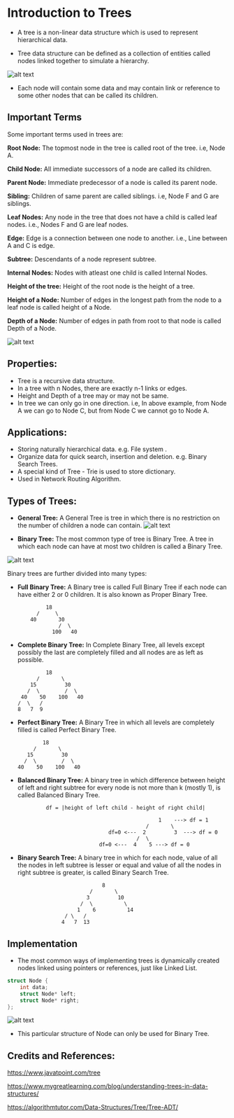 # Introduction to Trees

* A tree is a non-linear data structure which is used to represent hierarchical data.

* Tree data structure can be defined as a collection of entities called nodes linked together to simulate a hierarchy.

![alt text](https://static.javatpoint.com/ds/images/tree.png)

* Each node will contain some data and may contain link or reference to some other nodes that can be called its children.

## Important Terms 

Some important terms used in trees are:

**Root Node:** The topmost node in the tree is called root of the tree. i.e, Node A.

**Child Node:** All immediate successors of a node are called its children.

**Parent Node:** Immediate predecessor of a node is called its parent node.

**Sibling:** Children of same parent are called siblings. i.e, Node F and G are siblings.

**Leaf Nodes:** Any node in the tree that does not have a child is called leaf nodes. i.e., Nodes F and G are leaf nodes.

**Edge:** Edge is a connection between one node to another. i.e., Line between A and C is edge.

**Subtree:** Descendants of a node represent subtree.

**Internal Nodes:** Nodes with atleast one child is called Internal Nodes.

**Height of the tree:** Height of the root node is the height of a tree.

**Height of a Node:** Number of edges in the longest path from the node to a leaf node is called height of a Node.

**Depth of a Node:** Number of edges in path from root to that node is called Depth of a Node. 

![alt text](https://d1m75rqqgidzqn.cloudfront.net/wp-data/2020/10/06115257/image-9.png)

## Properties:

* Tree is a recursive data structure.
* In a tree with n Nodes, there are exactly n-1 links or edges.
* Height and Depth of a tree may or may not be same.
* In tree we can only go in one direction. i.e, In above example, from Node A we can go to Node C, but from Node C we cannot go to Node A.

## Applications:

* Storing naturally hierarchical data. e.g. File system .
* Organize data for quick search, insertion and deletion. e.g. Binary Search Trees.
* A special kind of Tree - Trie is used to store dictionary.
* Used in Network Routing Algorithm.

## Types of Trees:

* **General Tree:** A General Tree is tree in which there is no restriction on the number of children a node can contain.
![alt text](https://static.javatpoint.com/ds/images/types-of-tree1.png)

* **Binary Tree:** The most common type of tree is Binary Tree. A tree in which each node can have at most two children is called a Binary Tree.

![alt text](https://static.javatpoint.com/ds/images/types-of-tree2.png)

Binary trees are further divided into many types:

* **Full Binary Tree:**  A Binary tree is called Full Binary Tree if each node can have either 2 or 0 children. It is also known as Proper Binary Tree.

               18
            /     \  
          40       30  
                   /  \
                 100   40

* **Complete Binary Tree:** In Complete Binary Tree, all levels except possibly the last are completely filled and all nodes are as left as possible.

               18
            /       \  
          15         30  
         /  \        /  \
       40    50    100   40
      /  \   /
      8   7  9 

* **Perfect Binary Tree:** A Binary Tree in which all levels are completely filled is called Perfect Binary Tree.

              18
           /       \  
         15         30  
        /  \        /  \
      40    50    100   40

* **Balanced Binary Tree:** A binary tree in which difference between height of left and right subtree for every node is not more than k (mostly 1), is called Balanced Binary Tree.

               df = |height of left child - height of right child|
	       
	                                               1    ---> df = 1
                                               /       \  
                                   df=0 <---  2         3  ---> df = 0
                                            /  \       
                                df=0 <---  4    5 ---> df = 0  

* **Binary Search Tree:** A binary tree in which for each node, value of all the nodes in left subtree is lesser or equal and value of all the nodes in right subtree is greater, is called Binary Search Tree.

                                 8
                             /       \  
                            3         10  
                          /  \          \
                         1    6          14
			         / \   /
			        4   7  13


## Implementation

* The most common ways of implementing trees is dynamically created nodes linked using pointers or references, just like Linked List.

```cpp 
struct Node {
	int data;
	struct Node* left;
	struct Node* right;
};
```
![alt text](https://static.javatpoint.com/ds/images/tree4.png)

* This particular structure of Node can only be used for Binary Tree.

## Credits and References:

https://www.javatpoint.com/tree

https://www.mygreatlearning.com/blog/understanding-trees-in-data-structures/

https://algorithmtutor.com/Data-Structures/Tree/Tree-ADT/
